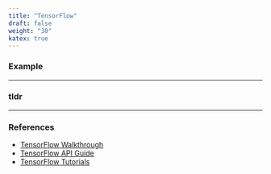 ```yaml
---
title: "TensorFlow"
draft: false
weight: "30"
katex: true
---
```


### Example

---

### tldr

---

### References
- [TensorFlow Walkthrough](https://www.youtube.com/watch?v=S9ElPZupUsE&list=PLkDaE6sCZn6Hn0vK8co82zjQtt3T2Nkqc&index=34)
- [TensorFlow API Guide](https://www.tensorflow.org/tutorials)
- [TensorFlow Tutorials](https://www.tensorflow.org/tutorials)
